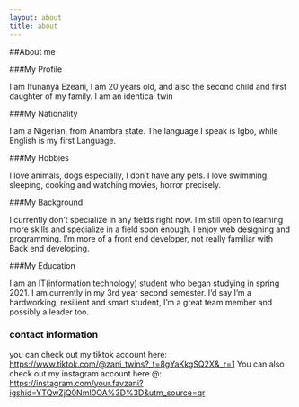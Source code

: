```yaml
---
layout: about
title: about
---
```


##About me

###My Profile

I am Ifunanya Ezeani, I am 20 years old, and also the second child and first daughter of my family. I am an identical twin

###My Nationality

I am a Nigerian, from Anambra state. The language I speak is Igbo, while English is my first Language.

###My Hobbies

I love animals, dogs especially, I don’t have any pets. I love swimming, sleeping, cooking and watching movies, horror precisely.

###My Background

I currently don’t specialize in any fields right now. I’m still open to learning more skills and specialize in a field soon enough. I enjoy web designing and programming. I’m more of a front end developer, not really familiar with Back end developing.

###My Education

I am an IT(information technology) student who began studying in spring 2021. I am currently in my 3rd year second semester. I’d say I’m a hardworking, resilient and smart student, I’m a great team member and possibly a leader too.

### contact information
you can check out my tiktok account here: https://www.tiktok.com/@zani_twins?_t=8gYaKkgSQ2X&_r=1
You can also check out my instagram account here @: https://instagram.com/your.favzani?igshid=YTQwZjQ0NmI0OA%3D%3D&utm_source=qr


